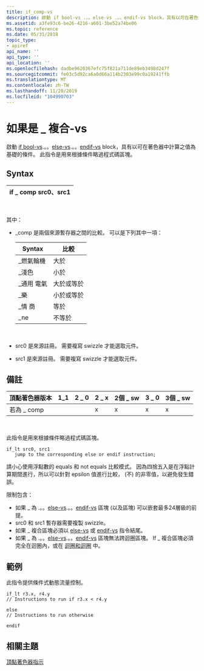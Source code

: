 ```yaml
---
title: if_comp-vs
description: 啟動 if bool-vs .。。else-vs .。。endif-vs block，具有以可在著色器中計算之值為基礎的條件。 此指令是用來根據條件略過程式碼區塊。
ms.assetid: a3fe93c6-be26-4216-a601-3be52a74be06
ms.topic: reference
ms.date: 05/31/2018
topic_type:
- apiref
api_name: ''
api_type: ''
api_location: ''
ms.openlocfilehash: dadbe9620367efc75f821a711de89eb3498d247f
ms.sourcegitcommit: fe03c5d92ca6a0d66a114b2303e99c0a19241ffb
ms.translationtype: MT
ms.contentlocale: zh-TW
ms.lasthandoff: 11/20/2019
ms.locfileid: "104990703"
---
```

# <a name="if_comp---vs"></a>如果是 \_ 複合-vs

啟動 [if bool-vs](if-bool---vs.md).。。[else-vs](else---vs.md).。。[endif-vs](endif---vs.md) block，具有以可在著色器中計算之值為基礎的條件。 此指令是用來根據條件略過程式碼區塊。

## <a name="syntax"></a>Syntax



| if \_ comp src0、src1 |
|---------------------|



 

其中：

-   \_comp 是兩個來源暫存器之間的比較。 可以是下列其中一項： 

    | Syntax | 比較            |
    |--------|-----------------------|
    | \_燃氣輪機   | 大於          |
    | \_淺色   | 小於             |
    | \_通用 電氣   | 大於或等於 |
    | \_樂   | 小於或等於    |
    | \_情 商   | 等於              |
    | \_ne   | 不等於          |

    

     

-   src0 是來源註冊。 需要複寫 swizzle 才能選取元件。
-   src1 是來源註冊。 需要複寫 swizzle 才能選取元件。

## <a name="remarks"></a>備註



| 頂點著色器版本 | 1\_1 | 2 \_ 0 | 2 \_ x | 2個 \_ sw | 3 \_ 0 | 3個 \_ sw |
|------------------------|------|------|------|-------|------|-------|
| 若為 \_ comp               |      |      | x    | x     | x    | x     |



 

此指令是用來根據條件略過程式碼區塊。


```
if_lt src0, src1
   jump to the corresponding else or endif instruction;
```



請小心使用浮點數的 equals 和 not equals 比較模式。 因為四捨五入是在浮點計算期間進行，所以可以針對 epsilon 值進行比較， (不) 的非零值，以避免發生錯誤。

限制包含：

-   如果 \_ 為 .。。[else-vs](else---vs.md).。。[endif-vs](endif---vs.md) 區塊 (以及區塊) 可以嵌套最多24層級的前提。
-   src0 和 src1 暫存器需要複製 swizzle。
-   如果 \_ 複合區塊必須以 [else-vs](else---vs.md) 或 [endif-vs](endif---vs.md) 指令結尾。
-   如果 \_ 為 .。。[else-vs](else---vs.md).。。[endif-vs](endif---vs.md) 區塊無法跨迴圈區塊。 If \_ 複合區塊必須完全在迴圈內，或在 [迴圈和迴圈](loop---vs.md) 中。

## <a name="example"></a>範例

此指令提供條件式動態流量控制。


```
if_lt r3.x, r4.y
// Instructions to run if r3.x < r4.y

else
// Instructions to run otherwise

endif
```



## <a name="related-topics"></a>相關主題

<dl> <dt>

[頂點著色器指示](dx9-graphics-reference-asm-vs-instructions.md)
</dt> </dl>

 

 




